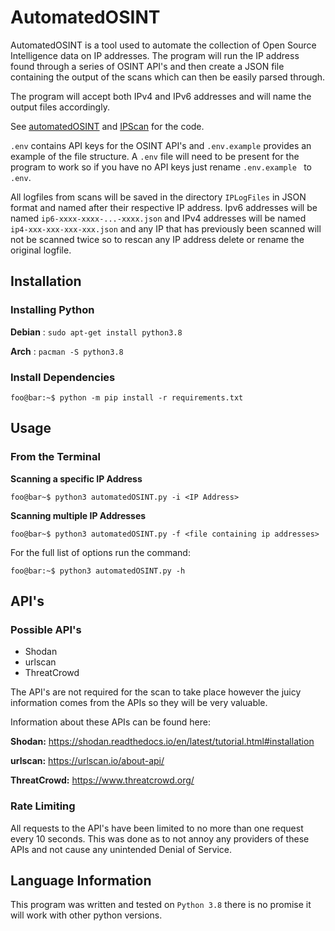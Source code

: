 # AutomatedOSINT

AutomatedOSINT is a tool used to automate the collection of Open Source Intelligence data on IP addresses. The program will  run the IP address found through a series of OSINT API's and then create a JSON file containing the output of the scans which can then be easily parsed through.

The program will accept both IPv4 and IPv6 addresses and will name the output files accordingly.

See [automatedOSINT](./automatedOSINT.py) and [IPScan](./IPScan.py) for the code.

`.env` contains API keys for the OSINT API's and `.env.example` provides an example of the file
structure. A `.env` file will need to be present for the program to work so if you have no API keys just rename `.env.example ` to `.env`.

All logfiles from scans will be saved in the directory `IPLogFiles` in JSON format and named after their respective IP address. Ipv6 addresses will be named `ip6-xxxx-xxxx-...-xxxx.json` and IPv4 addresses will be named `ip4-xxx-xxx-xxx-xxx.json` and any IP that has previously been scanned will not be scanned twice so to rescan any IP address delete or rename the original logfile.



## Installation

### Installing Python

**Debian** : `sudo apt-get install python3.8`

**Arch** : `pacman -S python3.8`	



### Install Dependencies

```console
foo@bar:~$ python -m pip install -r requirements.txt
```



## Usage

### From the Terminal

**Scanning a specific IP Address**

```console
foo@bar~$ python3 automatedOSINT.py -i <IP Address>
```

**Scanning multiple IP Addresses**

```console
foo@bar~$ python3 automatedOSINT.py -f <file containing ip addresses>
```

For the full list of options run the command:

```console
foo@bar:~$ python3 automatedOSINT.py -h
```



## API's

### Possible API's

- Shodan
- urlscan
- ThreatCrowd

The API's are not required for the scan to take place however the juicy information comes from the APIs so they will be very valuable.

Information about these APIs can be found here:

**Shodan:** https://shodan.readthedocs.io/en/latest/tutorial.html#installation

**urlscan:** https://urlscan.io/about-api/

**ThreatCrowd:** https://www.threatcrowd.org/

### Rate Limiting

All requests to the API's have been limited to no more than one request every 10 seconds. This was done as to not annoy any providers of these APIs and not cause any unintended Denial of Service.

## Language Information

This program was written and tested on `Python 3.8` there is no promise it will work with other python versions.